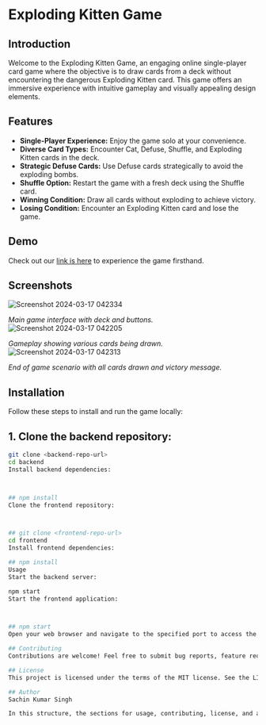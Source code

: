 # Exploding Kitten Game

## Introduction
Welcome to the Exploding Kitten Game, an engaging online single-player card game where the objective is to draw cards from a deck without encountering the dangerous Exploding Kitten card. This game offers an immersive experience with intuitive gameplay and visually appealing design elements.

## Features
- **Single-Player Experience:** Enjoy the game solo at your convenience.
- **Diverse Card Types:** Encounter Cat, Defuse, Shuffle, and Exploding Kitten cards in the deck.
- **Strategic Defuse Cards:** Use Defuse cards strategically to avoid the exploding bombs.
- **Shuffle Option:** Restart the game with a fresh deck using the Shuffle card.
- **Winning Condition:** Draw all cards without exploding to achieve victory.
- **Losing Condition:** Encounter an Exploding Kitten card and lose the game.

## Demo
Check out our [link is here](https://frontend-explodie-kitten-5hwg.vercel.app/) to experience the game firsthand.


## Screenshots
![Screenshot 2024-03-17 042334](https://github.com/sachin2398/exploiding-kitten-full-stack/assets/113828281/62b43e40-a9e1-4ad5-a9fa-78a88ce019cf)

*Main game interface with deck and buttons.*
![Screenshot 2024-03-17 042205](https://github.com/sachin2398/exploiding-kitten-full-stack/assets/113828281/f718afa2-2779-4b23-8102-6f60307ea525)


*Gameplay showing various cards being drawn.*
![Screenshot 2024-03-17 042313](https://github.com/sachin2398/exploiding-kitten-full-stack/assets/113828281/990cd00d-1d97-4f9a-9aa5-70aaa71e424f)


*End of game scenario with all cards drawn and victory message.*

## Installation
Follow these steps to install and run the game locally:

## 1. Clone the backend repository:
   ```bash
   git clone <backend-repo-url>
   cd backend
   Install backend dependencies:



## npm install
Clone the frontend repository:



## git clone <frontend-repo-url>
cd frontend
Install frontend dependencies:

## npm install
Usage
Start the backend server:

npm start
Start the frontend application:



## npm start
Open your web browser and navigate to the specified port to access the game.

## Contributing
Contributions are welcome! Feel free to submit bug reports, feature requests, or pull requests to improve the game.

## License
This project is licensed under the terms of the MIT license. See the LICENSE file for details.

## Author
Sachin Kumar Singh

In this structure, the sections for usage, contributing, license, and author 

